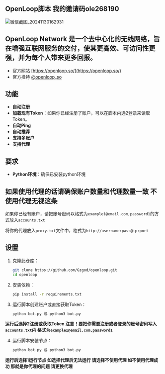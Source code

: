## OpenLoop脚本 我的邀请码ole268190

![微信截图_20241130162931](https://github.com/user-attachments/assets/20a509e2-a1ed-44c1-a6ae-28ea829b2808)

## OpenLoop Network 是一个去中心化的无线网络，旨在增强互联网服务的交付，使其更高效、可访问性更强，并为每个人带来更多回报。

- 官方网站 [https://openloop.so/](https://openloop.so/)
- 官方推特 [@openloop_so](https://x.com/openloop_so)

## **功能**

- **自动注册**
- **加载现有Token**：如果你已经注册了账户，可以在脚本内选2登录来读取Token。
- **自动Ping**
- **自动推荐**
- **支持多账户**
- **支持代理**

## **要求**

- **Python环境**：确保已安装python环境

## **如果使用代理的话请确保账户数量和代理数量一致 不使用代理无视这条**

如果你已经有账户，请把账号密码以格式为`example1@email.com,password1`的方式放入`accounts.txt`

将你的代理放入`proxy.txt`文件中，格式为`http://username:pass@ip:port`


## 设置

1. 克隆此仓库：
   ```bash
   git clone https://github.com/Gzgod/openloop.git
   cd openloop
   ```
2. 安装依赖：
   ```bash
   pip install -r requirements.txt
   ```
3. 运行脚本创建账户或直接获取Token：
   ```bash
   python bot.py 或 python3 bot.py
   ```
**运行后选择2注册或获取Token 注意！要把你需要注册或者登录的账号密码写入`accounts.txt`内 格式为`example1@email.com,password1`**

4. 运行脚本安装节点：
   ```bash
   python bot.py 或 python3 bot.py
   ```
**运行后选择1运行节点 如选择代理后无法运行 请选择不使用代理 如不使用代理成功 那就是你代理的问题 请更换代理**
